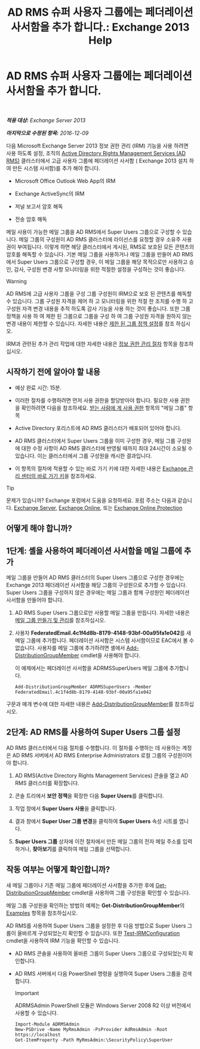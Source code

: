 ﻿---
title: 'AD RMS 슈퍼 사용자 그룹에는 페더레이션 사서함을 추가 합니다.: Exchange 2013 Help'
TOCTitle: AD RMS 슈퍼 사용자 그룹에는 페더레이션 사서함을 추가 합니다.
ms:assetid: 44618df9-54f0-4474-a450-dcba48a02901
ms:mtpsurl: https://technet.microsoft.com/ko-kr/library/Ee424431(v=EXCHG.150)
ms:contentKeyID: 50482988
ms.date: 05/22/2018
mtps_version: v=EXCHG.150
ms.translationtype: MT
---

# AD RMS 슈퍼 사용자 그룹에는 페더레이션 사서함을 추가 합니다.

 

_<strong>적용 대상:</strong> Exchange Server 2013_

_<strong>마지막으로 수정된 항목:</strong> 2016-12-09_

다음 Microsoft Exchange Server 2013 정보 권한 관리 (IRM) 기능을 사용 하려면 사용 하도록 설정, 조직의 [Active Directory Rights Management Services (AD RMS)](https://technet.microsoft.com/en-us/library/hh831364.aspx) 클러스터에서 고급 사용자 그룹에 페더레이션 사서함 ( Exchange 2013 설치 하 여 만든 시스템 사서함)를 추가 해야 합니다.

  - Microsoft Office Outlook Web App의 IRM

  - Exchange ActiveSync의 IRM

  - 저널 보고서 암호 해독

  - 전송 암호 해독

메일 사용이 가능한 메일 그룹을 AD RMS에서 Super Users 그룹으로 구성할 수 있습니다. 메일 그룹의 구성원이 AD RMS 클러스터에 라이선스를 요청할 경우 소유주 사용권이 부여됩니다. 이렇게 하면 해당 클러스터에서 게시된, RMS로 보호된 모든 콘텐츠의 암호를 해독할 수 있습니다. 기본 메일 그룹을 사용하거나 메일 그룹을 만들어 AD RMS에서 Super Users 그룹으로 구성할 경우, 이 메일 그룹을 해당 목적으로만 사용하고 승인, 감사, 구성원 변경 사항 모니터링을 위한 적절한 설정을 구성하는 것이 좋습니다.


> [!WARNING]
> AD RMS에 고급 사용자 그룹을 구성 그룹 구성원이 IRM으로 보호 된 콘텐츠를 해독할 수 있습니다. 그룹 구성원 자격을 제어 하 고 모니터링을 위한 적절 한 조치를 수행 하 고 구성원 자격 변경 내용을 추적 하도록 감사 기능을 사용 하는 것이 좋습니다. 또한 그룹 정책을 사용 하 여 제한 된 그룹으로 그룹을 구성 하 여 그룹 구성원 자격을 원하지 않는 변경 내용이 제한할 수 있습니다. 자세한 내용은 <A href="https://technet.microsoft.com/en-us/library/cc756802(v=ws.10).aspx">제한 된 그룹 정책 설정</A>를 참조 하십시오.



IRM과 관련된 추가 관리 작업에 대한 자세한 내용은 [정보 권한 관리 절차](information-rights-management-procedures-exchange-2013-help.md) 항목을 참조하십시오.

## 시작하기 전에 알아야 할 내용

  - 예상 완료 시간: 15분.

  - 이러한 절차를 수행하려면 먼저 사용 권한을 할당받아야 합니다. 필요한 사용 권한을 확인하려면 다음을 참조하세요. [받는 사람에 게 사용 권한](recipients-permissions-exchange-2013-help.md) 항목의 "메일 그룹" 항목

  - Active Directory 포리스트에 AD RMS 클러스터가 배포되어 있어야 합니다.

  - AD RMS 클러스터에서 Super Users 그룹을 이미 구성한 경우, 메일 그룹 구성원에 대한 수정 사항이 AD RMS 클러스터에 반영될 때까지 최대 24시간이 소요될 수 있습니다. 이는 클러스터에서 그룹 구성원을 캐시한 결과입니다.

  - 이 항목의 절차에 적용할 수 있는 바로 가기 키에 대한 자세한 내용은 [Exchange 관리 센터의 바로 가기 키](keyboard-shortcuts-in-the-exchange-admin-center-exchange-online-protection-help.md)을 참조하세요.


> [!TIP]
> 문제가 있습니까? Exchange 포럼에서 도움을 요청하세요. 포럼 주소는 다음과 같습니다. <A href="https://go.microsoft.com/fwlink/p/?linkid=60612">Exchange Server</A>, <A href="https://go.microsoft.com/fwlink/p/?linkid=267542">Exchange Online</A>, 또는 <A href="https://go.microsoft.com/fwlink/p/?linkid=285351">Exchange Online Protection</A>



## 어떻게 해야 합니까?

## 1단계: 셸을 사용하여 페더레이션 사서함을 메일 그룹에 추가

메일 그룹을 만들어 AD RMS 클러스터의 Super Users 그룹으로 구성한 경우에는 Exchange 2013 페더레이션 사서함을 해당 그룹의 구성원으로 추가할 수 있습니다. Super Users 그룹을 구성하지 않은 경우에는 메일 그룹과 함께 구성원인 페더레이션 사서함을 만들어야 합니다.

1.  AD RMS Super Users 그룹으로만 사용할 메일 그룹을 만듭니다. 자세한 내용은 [메일 그룹 만들기 및 관리](create-and-manage-distribution-groups-exchange-2013-help.md)를 참조하십시오.

2.  사용자 <strong>FederatedEmail.4c1f4d8b-8179-4148-93bf-00a95fa1e042</strong>를 새 메일 그룹에 추가합니다. 페더레이션 사서함은 시스템 사서함이므로 EAC에서 볼 수 없습니다. 사용자를 메일 그룹에 추가하려면 셸에서 [Add-DistributionGroupMember](https://technet.microsoft.com/ko-kr/library/bb124340\(v=exchg.150\)) cmdlet을 사용해야 합니다.
    
    이 예제에서는 페더레이션 사서함을 ADRMSSuperUsers 메일 그룹에 추가합니다.
    
        Add-DistributionGroupMember ADRMSSuperUsers -Member FederatedEmail.4c1f4d8b-8179-4148-93bf-00a95fa1e042

구문과 매개 변수에 대한 자세한 내용은 [Add-DistributionGroupMember](https://technet.microsoft.com/ko-kr/library/bb124340\(v=exchg.150\))를 참조하십시오.

## 2단계: AD RMS를 사용하여 Super Users 그룹 설정

AD RMS 클러스터에서 다음 절차를 수행합니다. 이 절차를 수행하는 데 사용하는 계정은 AD RMS 서버에서 AD RMS Enterprise Administrators 로컬 그룹의 구성원이어야 합니다.

1.  AD RMS(Active Directory Rights Management Services) 콘솔을 열고 AD RMS 클러스터를 확장합니다.

2.  콘솔 트리에서 <strong>보안 정책</strong>을 확장한 다음 <strong>Super Users</strong>를 클릭합니다.

3.  작업 창에서 <strong>Super Users 사용</strong>을 클릭합니다.

4.  결과 창에서 <strong>Super User 그룹 변경</strong>을 클릭하여 <strong>Super Users</strong> 속성 시트를 엽니다.

5.  <strong>Super Users 그룹</strong> 상자에 이전 절차에서 만든 메일 그룹의 전자 메일 주소를 입력하거나, <strong>찾아보기</strong>를 클릭하여 메일 그룹을 선택합니다.

## 작동 여부는 어떻게 확인합니까?

새 메일 그룹이나 기존 메일 그룹에 페더레이션 사서함을 추가한 후에 [Get-DistributionGroupMember](https://technet.microsoft.com/ko-kr/library/aa996367\(v=exchg.150\)) cmdlet을 사용하여 그룹 구성원을 확인할 수 있습니다.

메일 그룹 구성원을 확인하는 방법의 예제는 <strong>Get-DistributionGroupMember</strong>의 [Examples](https://technet.microsoft.com/ko-kr/aa996367\(exchg.150\)#examples) 항목을 참조하십시오.

AD RMS를 사용하여 Super Users 그룹을 설정한 후 다음 방법으로 Super Users 그룹이 올바르게 구성되었는지 확인할 수 있습니다. 또한 [Test-IRMConfiguration](https://technet.microsoft.com/ko-kr/library/dd979798\(v=exchg.150\)) cmdlet을 사용하여 IRM 기능을 확인할 수 있습니다.

  - AD RMS 콘솔을 사용하여 올바른 그룹이 Super Users 그룹으로 구성되었는지 확인합니다.

  - AD RMS 서버에서 다음 PowerShell 명령을 실행하여 Super Users 그룹을 검색합니다.
    

    > [!IMPORTANT]
    > ADRMSAdmin PowerShell 모듈은 Windows Server 2008 R2 이상 버전에서 사용할 수 있습니다.

    
        Import-Module ADRMSAdmin
        New-PSDrive -Name MyRmsAdmin -PsProvider AdRmsAdmin -Root https://localhost 
        Get-ItemProperty -Path MyRmsAdmin:\SecurityPolicy\SuperUser

